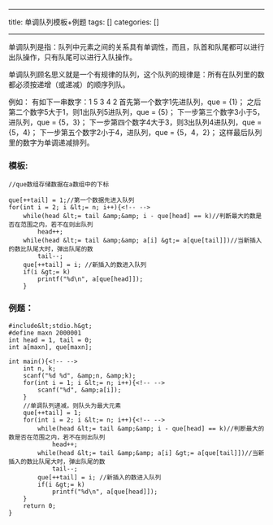 
--- 
title:  单调队列模板+例题 
tags: []
categories: [] 

---
>  
 单调队列是指：队列中元素之间的关系具有单调性，而且，队首和队尾都可以进行出队操作，只有队尾可以进行入队操作。 


>  
 单调队列顾名思义就是一个有规律的队列，这个队列的规律是：所有在队列里的数都必须按递增（或递减）的顺序列队。 


例如： 有如下一串数字：1 5 3 4 2 首先第一个数字1先进队列，que = {1}； 之后第二个数字5大于1，则1出队列5进队列，que = {5}； 下一步第三个数字3小于5，进队列，que = {5，3}； 下一步第四个数字4大于3，则3出队列4进队列，que = {5，4}； 下一步第五个数字2小于4，进队列，que = {5，4，2}； 这样最后队列里的数字为单调递减排列。

### 模板:

```
//que数组存储数据在a数组中的下标

que[++tail] = 1;//第一个数据先进入队列
for(int i = 2; i &lt;= n; i++){<!-- -->
	while(head &lt;= tail &amp;&amp; i - que[head] == k)//判断最大的数是否在范围之内，若不在则出队列
		head++;
	while(head &lt;= tail &amp;&amp; a[i] &gt;= a[que[tail]])//当新插入的数比队尾大时，弹出队尾的数
		tail--;
	que[++tail] = i; //新插入的数进入队列
	if(i &gt;= k)
		printf("%d\n", a[que[head]]);
	}

```

### 例题：



```
#include&lt;stdio.h&gt;
#define maxn 2000001
int head = 1, tail = 0;
int a[maxn], que[maxn];

int main(){<!-- -->
	int n, k;
	scanf("%d %d", &amp;n, &amp;k);
	for(int i = 1; i &lt;= n; i++){<!-- -->
		scanf("%d", &amp;a[i]);
	}
	//单调队列递减，则队头为最大元素
	que[++tail] = 1;
	for(int i = 2; i &lt;= n; i++){<!-- -->
		while(head &lt;= tail &amp;&amp; i - que[head] == k)//判断最大的数是否在范围之内，若不在则出队列
			head++;
		while(head &lt;= tail &amp;&amp; a[i] &gt;= a[que[tail]])//当新插入的数比队尾大时，弹出队尾的数
			tail--;
		que[++tail] = i; //新插入的数进入队列
		if(i &gt;= k)
		    printf("%d\n", a[que[head]]);
	}
	return 0;
}

```
